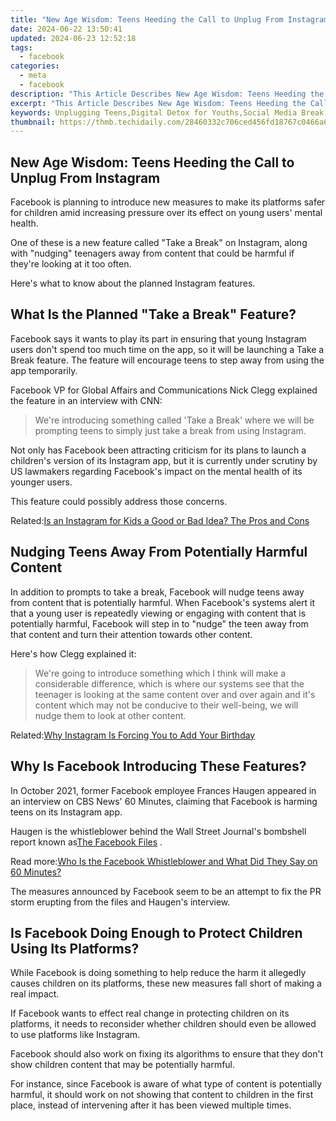 ```yaml
---
title: "New Age Wisdom: Teens Heeding the Call to Unplug From Instagram"
date: 2024-06-22 13:50:41
updated: 2024-06-23 12:52:18
tags:
  - facebook
categories:
  - meta
  - facebook
description: "This Article Describes New Age Wisdom: Teens Heeding the Call to Unplug From Instagram"
excerpt: "This Article Describes New Age Wisdom: Teens Heeding the Call to Unplug From Instagram"
keywords: Unplugging Teens,Digital Detox for Youths,Social Media Break,Youngsters Disconnecting,Minimalist Online Living,Instagram Lessening,Adolescent Screen-Free
thumbnail: https://thmb.techidaily.com/28460332c706ced456fd18767c0466a64d105614a00c30d76ebc074f7652f887.jpg
---
```


## New Age Wisdom: Teens Heeding the Call to Unplug From Instagram

 Facebook is planning to introduce new measures to make its platforms safer for children amid increasing pressure over its effect on young users' mental health.

 One of these is a new feature called "Take a Break" on Instagram, along with "nudging" teenagers away from content that could be harmful if they're looking at it too often.

Here's what to know about the planned Instagram features.

## What Is the Planned "Take a Break" Feature?

 Facebook says it wants to play its part in ensuring that young Instagram users don't spend too much time on the app, so it will be launching a Take a Break feature. The feature will encourage teens to step away from using the app temporarily.

 Facebook VP for Global Affairs and Communications Nick Clegg explained the feature in an interview with CNN:

> We're introducing something called 'Take a Break' where we will be prompting teens to simply just take a break from using Instagram.

 Not only has Facebook been attracting criticism for its plans to launch a children's version of its Instagram app, but it is currently under scrutiny by US lawmakers regarding Facebook's impact on the mental health of its younger users.

This feature could possibly address those concerns.

 Related:[Is an Instagram for Kids a Good or Bad Idea? The Pros and Cons](https://www.makeuseof.com/instagram-for-kids-pros-and-cons/)

## Nudging Teens Away From Potentially Harmful Content

 In addition to prompts to take a break, Facebook will nudge teens away from content that is potentially harmful. When Facebook's systems alert it that a young user is repeatedly viewing or engaging with content that is potentially harmful, Facebook will step in to "nudge" the teen away from that content and turn their attention towards other content.

Here's how Clegg explained it:

> We're going to introduce something which I think will make a considerable difference, which is where our systems see that the teenager is looking at the same content over and over again and it's content which may not be conducive to their well-being, we will nudge them to look at other content.

 Related:[Why Instagram Is Forcing You to Add Your Birthday](https://www.makeuseof.com/instagram-forcing-you-add-birthday/)

## Why Is Facebook Introducing These Features?

 In October 2021, former Facebook employee Frances Haugen appeared in an interview on CBS News' 60 Minutes, claiming that Facebook is harming teens on its Instagram app.

 Haugen is the whistleblower behind the Wall Street Journal's bombshell report known as[The Facebook Files](https://www.wsj.com/articles/the-facebook-files-11631713039) .

 Read more:[Who Is the Facebook Whistleblower and What Did They Say on 60 Minutes?](https://www.makeuseof.com/who-is-facebook-whistleblower-60-minutes-interview-claims/)

 The measures announced by Facebook seem to be an attempt to fix the PR storm erupting from the files and Haugen's interview.

## Is Facebook Doing Enough to Protect Children Using Its Platforms?

 While Facebook is doing something to help reduce the harm it allegedly causes children on its platforms, these new measures fall short of making a real impact.

 If Facebook wants to effect real change in protecting children on its platforms, it needs to reconsider whether children should even be allowed to use platforms like Instagram.

 Facebook should also work on fixing its algorithms to ensure that they don't show children content that may be potentially harmful.

 For instance, since Facebook is aware of what type of content is potentially harmful, it should work on not showing that content to children in the first place, instead of intervening after it has been viewed multiple times.


<ins class="adsbygoogle"
     style="display:block"
     data-ad-format="autorelaxed"
     data-ad-client="ca-pub-7571918770474297"
     data-ad-slot="1223367746"></ins>



<ins class="adsbygoogle"
     style="display:block"
     data-ad-client="ca-pub-7571918770474297"
     data-ad-slot="8358498916"
     data-ad-format="auto"
     data-full-width-responsive="true"></ins>
